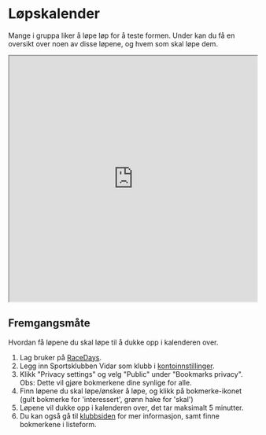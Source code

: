 # Løpskalender

Mange i gruppa liker å løpe løp for å teste formen. Under kan du få en oversikt over noen av disse løpene, og hvem som skal løpe dem.

<iframe width="100%" height="500px" src="https://www.racedays.run/embed/club-calendar/08fe6cd9-22b2-43ef-4676-08dadc3b55d7" title="Sportsklubben Vidar"></iframe>

## Fremgangsmåte
Hvordan få løpene du skal løpe til å dukke opp i kalenderen over.

1. Lag bruker på [RaceDays](https://www.racedays.run).
1. Legg inn Sportsklubben Vidar som klubb i [kontoinnstillinger](https://www.racedays.run/account/profile/edit).
1. Klikk "Privacy settings" og velg "Public" under "Bookmarks privacy". Obs: Dette vil gjøre bokmerkene dine synlige for alle.
1. Finn løpene du skal løpe/ønsker å løpe, og klikk på bokmerke-ikonet (gult bokmerke for 'interessert', grønn hake for 'skal')
1. Løpene vil dukke opp i kalenderen over, det tar maksimalt 5 minutter.
1. Du kan også gå til [klubbsiden](https://www.racedays.run/club/vidar) for mer informasjon, samt finne bokmerkene i listeform.